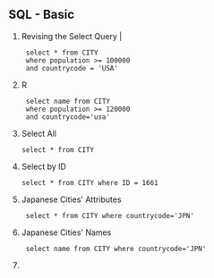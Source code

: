 ## SQL - Basic 

1. Revising the Select Query |
   ```
    select * from CITY
    where population >= 100000
    and countrycode = 'USA'
   ```

2. R
   ```
    select name from CITY 
    where population >= 120000
    and countrycode='usa'
   ```

3. Select All
   ```
   select * from CITY
   ```

4. Select by ID
   ```
   select * from CITY where ID = 1661
   ```

5. Japanese Cities' Attributes
   ```
    select * from CITY where countrycode='JPN'
   ```

6. Japanese Cities' Names
   ```
    select name from CITY where countrycode='JPN'
   ```

7. 
